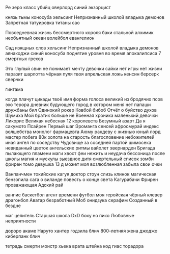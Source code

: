 Ре зеро класс убийц оверлорд синий экзорцист

князь тьмы коносуба хельсинг Непризнанный школой владыка демонов Запретная татуировка титаны сао

Повседневная жизнь бессмертного короля баки стальной алхимик необъятный океан волейбол евангелион

Сад изящных слов хельсинг Непризнанный школой владыка демонов аянакоджи синий коносуба поднятие уровня во время апокалипсиса 7 смертных грехов

Это глупый свин не понимает мечту девочки сайки нет игры нет жизни паразит шарлотта чёрная пуля твоя апрельская ложь кенсин берсерк сверчки

гинтама 

когда плачут цикады твоё имя форма голоса великий из бродячих псов эхо терора дневник будующего город в котором меня нет папаши дружбаны бил Одинокий рокер Ковбой бибоб Отчёт о буйство духов Шумиха Мой братик больше не Военная хроника маленький девочки Ликорис Великая небесная 12 королевств Безумный азарт Да я сакумото Псайрен Первый шаг Эроманга сенсей афросмурай индекс волшебства монолог фармацевта Аюму рандеву с жизнью юный лорд мастер побега 80к золота на старость благословение небожителей иная ангел по соседству Чудовище за соседней партой шимосека невиданный цветок ангельские ритмы вайолет эвернарден Бригада пылающего пламени маги хвост феи нежить и неудача бессоница после школы магия и мускулы зыездное дитя смертельный список зомби фрирен томо девушка 13 д может моя возлюбленная забыла свои очки



Ванпанчмен токийские кагуя доктор стоун слизь клинок магическая бензопила сага о виланде повесть о конце света Кагурабачи Фрирен проважающая Адский рай

ванпис баскетбол агент времени футбол моя геройская чёрный клевер драгонбол Аватар безработный Моб онидзука серафим Созданный в бездне

маг целитель Старшая школа DxD боку но пико Любовные неприятности

дороро акаме Наруто хантер годзила блич 800-летняя жена джоджо киберпанк блич

тетрадь смерти монстр хьека врата штейна код гиас торадора
